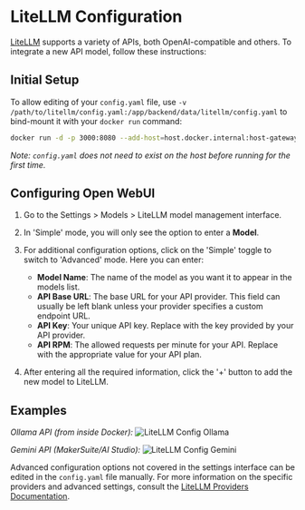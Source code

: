 # LiteLLM Configuration

[LiteLLM](https://litellm.vercel.app/docs/proxy/configs#quick-start) supports a variety of APIs, both OpenAI-compatible and others. To integrate a new API model, follow these instructions:

## Initial Setup

To allow editing of your `config.yaml` file, use `-v /path/to/litellm/config.yaml:/app/backend/data/litellm/config.yaml` to bind-mount it with your `docker run` command:

```bash
docker run -d -p 3000:8080 --add-host=host.docker.internal:host-gateway -v open-webui:/app/backend/data -v /path/to/litellm/config.yaml:/app/backend/data/litellm/config.yaml --name open-webui --restart always ghcr.io/open-webui/open-webui:main
```

_Note: `config.yaml` does not need to exist on the host before running for the first time._

## Configuring Open WebUI

1. Go to the Settings > Models > LiteLLM model management interface.
2. In 'Simple' mode, you will only see the option to enter a **Model**.
3. For additional configuration options, click on the 'Simple' toggle to switch to 'Advanced' mode. Here you can enter:

   - **Model Name**: The name of the model as you want it to appear in the models list.
   - **API Base URL**: The base URL for your API provider. This field can usually be left blank unless your provider specifies a custom endpoint URL.
   - **API Key**: Your unique API key. Replace with the key provided by your API provider.
   - **API RPM**: The allowed requests per minute for your API. Replace with the appropriate value for your API plan.

4. After entering all the required information, click the '+' button to add the new model to LiteLLM.

## Examples

_Ollama API (from inside Docker):_
![LiteLLM Config Ollama](/img/tutorial_litellm_ollama.png)

_Gemini API (MakerSuite/AI Studio):_
![LiteLLM Config Gemini](/img/tutorial_litellm_gemini.png)

Advanced configuration options not covered in the settings interface can be edited in the `config.yaml` file manually. For more information on the specific providers and advanced settings, consult the [LiteLLM Providers Documentation](https://litellm.vercel.app/docs/providers).
